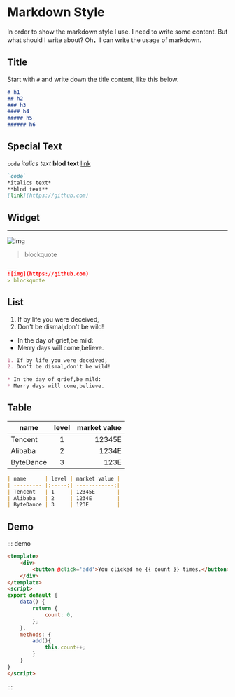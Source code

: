 Markdown Style
==================================================================
In order to show the markdown style I use. I need to write some content. But what should I write about? Oh，I can write the usage of markdown.

Title
------------------------------------------------------------------
Start with `#` and write down the title content, like this below.

``` markdown
# h1
## h2
### h3
#### h4
##### h5
###### h6
```

Special Text
------------------------------------------------------------------
`code`
*italics text*
**blod text**
[link](https://github.com)

``` markdown
`code`
*italics text*
**blod text**
[link](https://github.com)
```

Widget
------------------------------------------------------------------
___
![img](https://github.com)
> blockquote
``` markdown
___
![img](https://github.com)
> blockquote
```

List
------------------------------------------------------------------
1. If by life you were deceived,
2. Don't be dismal,don't be wild!

* In the day of grief,be mild:
* Merry days will come,believe.

```markdown
1. If by life you were deceived,
2. Don't be dismal,don't be wild!

* In the day of grief,be mild:
* Merry days will come,believe.
```

Table
------------------------------------------------------------------

| name      | level | market value |
| --------- |:-----:| ------------:|
| Tencent   | 1     | 12345E       |
| Alibaba   | 2     | 1234E        |
| ByteDance | 3     | 123E         |

``` markdown
| name      | level | market value |
| --------- |:-----:| ------------:|
| Tencent   | 1     | 12345E       |
| Alibaba   | 2     | 1234E        |
| ByteDance | 3     | 123E         |
```

Demo
------------------------------------------------------------------
::: demo
```html
<template>
    <div>
        <button @click='add'>You clicked me {{ count }} times.</button>
    </div>
</template>
<script>
export default {
    data() {
        return {
            count: 0,
        };
    },
    methods: {
        add(){
            this.count++;
        }
    }
}
</script>
```
:::

